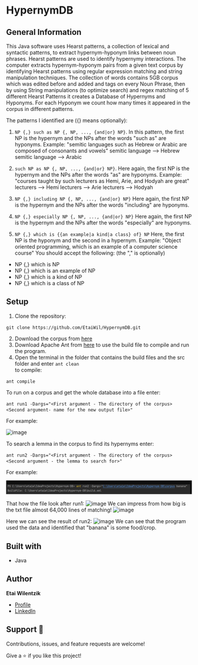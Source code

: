 # HypernymDB





## General Information
This Java software uses Hearst patterns, a collection of lexical and syntactic patterns, to extract hypernym-hyponym links between noun phrases. Hearst patterns are used to identify hypernymy interactions. The computer extracts hypernym-hyponym pairs from a given text corpus by identifying Hearst patterns using regular expression matching and string manipulation techniques.
The collection of words contains  5GB corpus which was edited before and added  <np> and </np> tags on every Noun Phrase,
then by using String manipulations (to optimize search) and regex matching of 5 different Hearst Patterns it creates a Database of Hypernyms and Hyponyms.
For each Hyponym we count how many times it appeared in the corpus in different patterns.

The patterns I identified are ({} means optionally):

1. `NP {,} such as NP {, NP, ..., {and|or} NP}`.
   In this pattern, the first NP is the hypernym and the NPs after the words "such as" are hyponyms.
   Example: "semitic languages such as Hebrew or Arabic are composed of consonants and vowels"
   semitic language ⟶ Hebrew
   semitic language ⟶ Arabic

2. `such NP as NP {, NP, ..., {and|or} NP}`.
   Here again, the first NP is the hypernym and the NPs after the words "as" are hyponyms.
   Example: "courses taught by such lecturers as Hemi, Arie, and Hodyah are great"
   lecturers ⟶ Hemi
   lecturers ⟶ Arie
   lecturers ⟶ Hodyah

3. `NP {,} including NP {, NP, ..., {and|or} NP}`
   Here again, the first NP is the hypernym and the NPs after the words "including" are hyponyms.

4. `NP {,} especially NP {, NP, ..., {and|or} NP}`
   Here again, the first NP is the hypernym and the NPs after the words "especially" are hyponyms.

5. `NP {,} which is {{an example|a kind|a class} of} NP`
   Here, the first NP is the hyponym and the second in a hypernym. Example: "Object oriented programming, which is an example of a computer science course" You should accept the following: (the "," is optionally)

- NP {,} which is NP
- NP {,} which is an example of NP
- NP {,} which is a kind of NP
- NP {,} which is a class of NP


## Setup
1. Clone the repository:

```
git clone https://github.com/EtaiWil/HypernymDB.git
```
2. Download the corpus from [here](https://drive.google.com/file/d/1knTy0gYblqEZaSFWsHxk2NgOM59mwolP/view?usp=sharing)
3. Download Apache Ant from [here](https://ant.apache.org/bindownload.cgi) to use the build file to compile and run the program.
4. Open the terminal in the folder that contains the build files and the src folder and enter `ant clean `  
 to compile:

```
ant compile 
```

To run on a corpus and get the whole database into a file enter:

```
ant run1 -Dargs="<First argument - The directory of the corpus> <Second argument- name for the new output file>"  
```
For example:

![image](https://github.com/EtaiWil/HypernymDB/assets/117933094/b217be72-dfc7-4fc4-b3d2-4b14179f8db5)

To search a lemma in the corpus to find its hypernyms enter:

``` 
ant run2 -Dargs="<First argument - The directory of the corpus> <Second argument - the lemma to search for>" 
```
For example:

![img.png](img.png)

That how the file look after run1:
![image](https://github.com/EtaiWil/HypernymDB/assets/117933094/1bb574f2-6d84-4f89-869d-3036034941a1)
We can impress from how  big is the txt file almost 64,000 lines of matching!
![image](https://github.com/EtaiWil/HypernymDB/assets/117933094/11a89623-4e9d-4727-ba4c-b12a4fac5423)

Here we can see the result of run2:
![image](https://github.com/EtaiWil/HypernymDB/assets/117933094/6451c6e7-cd31-475a-aece-54c56441a431)
We can see that the  program used the data and identified that "banana" is some food/crop.
## Built with

- Java


## Author 

**Etai Wilentzik**

- [Profile](https://github.com/EtaiWilentzik )
- [LinkedIn]( https://www.linkedin.com/in/etai-wilentzik/ "Welcome")

## Support 🤝 

Contributions, issues, and feature requests are welcome!

Give a ⭐️ if you like this project!
